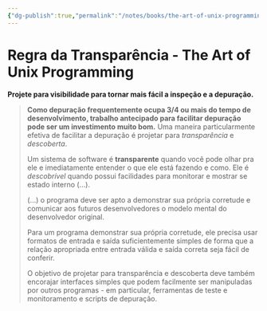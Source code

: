 ```yaml
---
{"dg-publish":true,"permalink":"/notes/books/the-art-of-unix-programming/regra-da-transparencia/","dgHomeLink":true,"dgPassFrontmatter":false,"dgShowBacklinks":true,"dgShowLocalGraph":false}
---
```


# Regra da Transparência - The Art of Unix Programming

**Projete para visibilidade para tornar mais fácil a inspeção e a depuração.**

> **Como depuração frequentemente ocupa 3/4 ou mais do tempo de desenvolvimento, trabalho antecipado para facilitar depuração pode ser um investimento muito bom.** Uma maneira particularmente efetiva de facilitar a depuração é projetar para *transparência* e *descoberta*.
> 
> Um sistema de software é **transparente** quando você pode olhar pra ele e imediatamente entender o que ele está fazendo e como. Ele é *descobrível* quando possui facilidades para monitorar e mostrar se estado interno (...).
> 
> (...) o programa deve ser apto a demonstrar sua própria corretude e comunicar aos futuros desenvolvedores o modelo mental do desenvolvedor original.
> 
> Para um programa demonstrar sua própria corretude, ele precisa usar formatos de entrada e saída suficientemente simples de forma que a relação apropriada entre entrada válida e saída correta seja fácil de conferir.
> 
> O objetivo de projetar para transparência e descoberta deve também encorajar interfaces simples que podem facilmente ser manipuladas por outros programas - em particular, ferramentas de teste e monitoramento e scripts de depuração.

